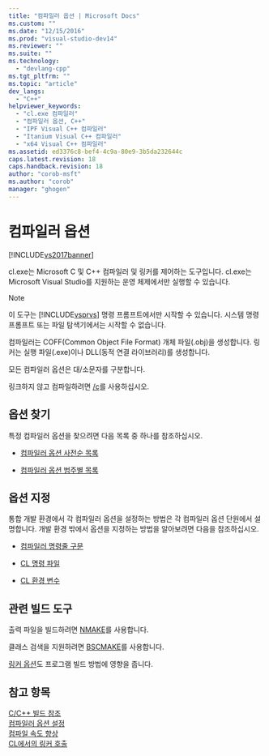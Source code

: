 ```yaml
---
title: "컴파일러 옵션 | Microsoft Docs"
ms.custom: ""
ms.date: "12/15/2016"
ms.prod: "visual-studio-dev14"
ms.reviewer: ""
ms.suite: ""
ms.technology: 
  - "devlang-cpp"
ms.tgt_pltfrm: ""
ms.topic: "article"
dev_langs: 
  - "C++"
helpviewer_keywords: 
  - "cl.exe 컴파일러"
  - "컴파일러 옵션, C++"
  - "IPF Visual C++ 컴파일러"
  - "Itanium Visual C++ 컴파일러"
  - "x64 Visual C++ 컴파일러"
ms.assetid: ed3376c8-bef4-4c9a-80e9-3b5da232644c
caps.latest.revision: 18
caps.handback.revision: 18
author: "corob-msft"
ms.author: "corob"
manager: "ghogen"
---
```

# 컴파일러 옵션
[!INCLUDE[vs2017banner](../../assembler/inline/includes/vs2017banner.md)]

cl.exe는 Microsoft C 및 C\+\+ 컴파일러 및 링커를 제어하는 도구입니다. cl.exe는 Microsoft Visual Studio를 지원하는 운영 체제에서만 실행할 수 있습니다.  
  
> [!NOTE]
>  이 도구는 [!INCLUDE[vsprvs](../../assembler/masm/includes/vsprvs_md.md)] 명령 프롬프트에서만 시작할 수 있습니다.  시스템 명령 프롬프트 또는 파일 탐색기에서는 시작할 수 없습니다.  
  
 컴파일러는 COFF\(Common Object File Format\) 개체 파일\(.obj\)을 생성합니다.  링커는 실행 파일\(.exe\)이나 DLL\(동적 연결 라이브러리\)를 생성합니다.  
  
 모든 컴파일러 옵션은 대\/소문자를 구분합니다.  
  
 링크하지 않고 컴파일하려면 [\/c](../../build/reference/c-compile-without-linking.md)를 사용하십시오.  
  
## 옵션 찾기  
 특정 컴파일러 옵션을 찾으려면 다음 목록 중 하나를 참조하십시오.  
  
-   [컴파일러 옵션 사전순 목록](../../build/reference/compiler-options-listed-alphabetically.md)  
  
-   [컴파일러 옵션 범주별 목록](../../build/reference/compiler-options-listed-by-category.md)  
  
## 옵션 지정  
 통합 개발 환경에서 각 컴파일러 옵션을 설정하는 방법은 각 컴파일러 옵션 단원에서 설명합니다.  개발 환경 밖에서 옵션을 지정하는 방법을 알아보려면 다음을 참조하십시오.  
  
-   [컴파일러 명령줄 구문](../../build/reference/compiler-command-line-syntax.md)  
  
-   [CL 명령 파일](../../build/reference/cl-command-files.md)  
  
-   [CL 환경 변수](../../build/reference/cl-environment-variables.md)  
  
## 관련 빌드 도구  
 출력 파일을 빌드하려면 [NMAKE](../../build/nmake-reference.md)를 사용합니다.  
  
 클래스 검색을 지원하려면 [BSCMAKE](../../build/reference/bscmake-reference.md)를 사용합니다.  
  
 [링커 옵션](../../build/reference/linker-options.md)도 프로그램 빌드 방법에 영향을 줍니다.  
  
## 참고 항목  
 [C\/C\+\+ 빌드 참조](../../build/reference/c-cpp-building-reference.md)   
 [컴파일러 옵션 설정](../../build/reference/setting-compiler-options.md)   
 [컴파일 속도 향상](../../build/reference/fast-compilation.md)   
 [CL에서의 링커 호출](../../build/reference/cl-invokes-the-linker.md)